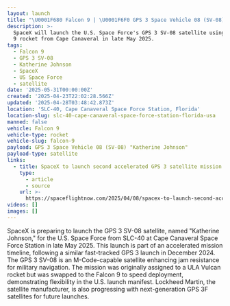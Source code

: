 ```yaml
---
layout: launch
title: "\U0001F680 Falcon 9 | \U0001F6F0 GPS 3 Space Vehicle 08 (SV-08) \"Katherine Johnson\""
description: >-
  SpaceX will launch the U.S. Space Force's GPS 3 SV-08 satellite using a Falcon
  9 rocket from Cape Canaveral in late May 2025.
tags:
  - Falcon 9
  - GPS 3 SV-08
  - Katherine Johnson
  - SpaceX
  - US Space Force
  - satellite
date: '2025-05-31T00:00:00Z'
created: '2025-04-23T22:02:28.566Z'
updated: '2025-04-28T03:48:42.873Z'
location: 'SLC-40, Cape Canaveral Space Force Station, Florida'
location-slug: slc-40-cape-canaveral-space-force-station-florida-usa
manned: false
vehicle: Falcon 9
vehicle-type: rocket
vehicle-slug: falcon-9
payload: GPS 3 Space Vehicle 08 (SV-08) "Katherine Johnson"
payload-type: satellite
links:
  - title: SpaceX to launch second accelerated GPS 3 satellite mission in late May
    type:
      - article
      - source
    url: >-
      https://spaceflightnow.com/2025/04/08/spacex-to-launch-second-accelerated-gps-3-satellite-mission-in-late-may/
videos: []
images: []
---
```

SpaceX is preparing to launch the GPS 3 SV-08 satellite, named "Katherine Johnson," for the U.S. Space Force from SLC-40 at Cape Canaveral Space Force Station in late May 2025. This launch is part of an accelerated mission timeline, following a similar fast-tracked GPS 3 launch in December 2024. The GPS 3 SV-08 is an M-Code-capable satellite enhancing jam resistance for military navigation. The mission was originally assigned to a ULA Vulcan rocket but was swapped to the Falcon 9 to speed deployment, demonstrating flexibility in the U.S. launch manifest. Lockheed Martin, the satellite manufacturer, is also progressing with next-generation GPS 3F satellites for future launches.
